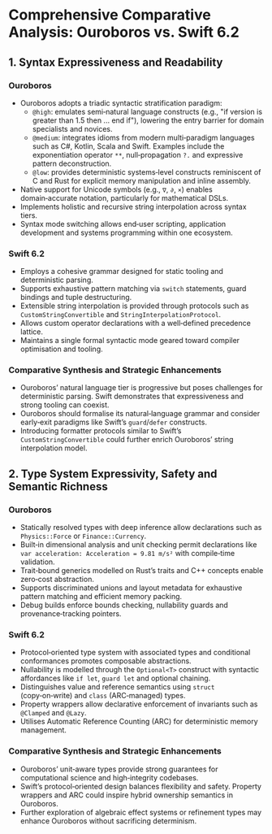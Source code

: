 # Comprehensive Comparative Analysis: Ouroboros vs. Swift 6.2

## 1. Syntax Expressiveness and Readability

### Ouroboros

* Ouroboros adopts a triadic syntactic stratification paradigm:
  * `@high`: emulates semi‑natural language constructs (e.g., "if version is greater than 1.5 then ... end if"), lowering the entry barrier for domain specialists and novices.
  * `@medium`: integrates idioms from modern multi‑paradigm languages such as C#, Kotlin, Scala and Swift. Examples include the exponentiation operator `**`, null‑propagation `?.` and expressive pattern deconstruction.
  * `@low`: provides deterministic systems‑level constructs reminiscent of C and Rust for explicit memory manipulation and inline assembly.
* Native support for Unicode symbols (e.g., `∇`, `∂`, `×`) enables domain‑accurate notation, particularly for mathematical DSLs.
* Implements holistic and recursive string interpolation across syntax tiers.
* Syntax mode switching allows end‑user scripting, application development and systems programming within one ecosystem.

### Swift 6.2

* Employs a cohesive grammar designed for static tooling and deterministic parsing.
* Supports exhaustive pattern matching via `switch` statements, guard bindings and tuple destructuring.
* Extensible string interpolation is provided through protocols such as `CustomStringConvertible` and `StringInterpolationProtocol`.
* Allows custom operator declarations with a well‑defined precedence lattice.
* Maintains a single formal syntactic mode geared toward compiler optimisation and tooling.

### Comparative Synthesis and Strategic Enhancements

* Ouroboros’ natural language tier is progressive but poses challenges for deterministic parsing. Swift demonstrates that expressiveness and strong tooling can coexist.
* Ouroboros should formalise its natural‑language grammar and consider early‑exit paradigms like Swift’s `guard`/`defer` constructs.
* Introducing formatter protocols similar to Swift’s `CustomStringConvertible` could further enrich Ouroboros’ string interpolation model.

## 2. Type System Expressivity, Safety and Semantic Richness

### Ouroboros

* Statically resolved types with deep inference allow declarations such as `Physics::Force` or `Finance::Currency`.
* Built‑in dimensional analysis and unit checking permit declarations like `var acceleration: Acceleration = 9.81 m/s²` with compile‑time validation.
* Trait‑bound generics modelled on Rust’s traits and C++ concepts enable zero‑cost abstraction.
* Supports discriminated unions and layout metadata for exhaustive pattern matching and efficient memory packing.
* Debug builds enforce bounds checking, nullability guards and provenance‑tracking pointers.

### Swift 6.2

* Protocol‑oriented type system with associated types and conditional conformances promotes composable abstractions.
* Nullability is modelled through the `Optional<T>` construct with syntactic affordances like `if let`, `guard let` and optional chaining.
* Distinguishes value and reference semantics using `struct` (copy‑on‑write) and `class` (ARC‑managed) types.
* Property wrappers allow declarative enforcement of invariants such as `@Clamped` and `@Lazy`.
* Utilises Automatic Reference Counting (ARC) for deterministic memory management.

### Comparative Synthesis and Strategic Enhancements

* Ouroboros’ unit‑aware types provide strong guarantees for computational science and high‑integrity codebases.
* Swift’s protocol‑oriented design balances flexibility and safety. Property wrappers and ARC could inspire hybrid ownership semantics in Ouroboros.
* Further exploration of algebraic effect systems or refinement types may enhance Ouroboros without sacrificing determinism.

